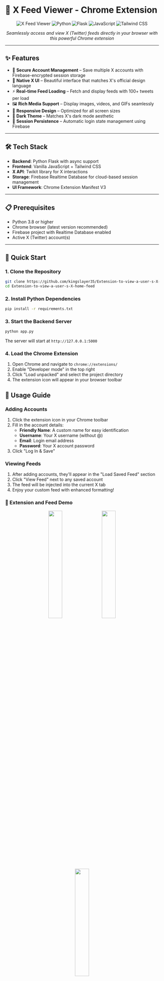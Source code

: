 # 🚀 X Feed Viewer - Chrome Extension

<div align="center">

![X Feed Viewer](https://img.shields.io/badge/Chrome_Extension-X_Feed_Viewer-1DA1F2?style=for-the-badge&logo=googlechrome&logoColor=white)
![Python](https://img.shields.io/badge/Python-3.8+-3776AB?style=for-the-badge&logo=python&logoColor=white)
![Flask](https://img.shields.io/badge/Flask-2.0+-000000?style=for-the-badge&logo=flask&logoColor=white)
![JavaScript](https://img.shields.io/badge/JavaScript-ES6+-F7DF1E?style=for-the-badge&logo=javascript&logoColor=black)
![Tailwind CSS](https://img.shields.io/badge/Tailwind_CSS-3.0+-38B2AC?style=for-the-badge&logo=tailwind-css&logoColor=white)

*Seamlessly access and view X (Twitter) feeds directly in your browser with this powerful Chrome extension*

</div>

---

## ✨ Features

- 🔐 **Secure Account Management** – Save multiple X accounts with Firebase-encrypted session storage
- 🎨 **Native X UI** – Beautiful interface that matches X's official design language
- ⚡ **Real-time Feed Loading** – Fetch and display feeds with 100+ tweets per load
- 🖼️ **Rich Media Support** – Display images, videos, and GIFs seamlessly
- 📱 **Responsive Design** – Optimized for all screen sizes
- 🌙 **Dark Theme** – Matches X's dark mode aesthetic
- 🔄 **Session Persistence** – Automatic login state management using Firebase

---

## 🛠️ Tech Stack

- **Backend**: Python Flask with async support
- **Frontend**: Vanilla JavaScript + Tailwind CSS
- **X API**: Twikit library for X interactions
- **Storage**: Firebase Realtime Database for cloud-based session management
- **UI Framework**: Chrome Extension Manifest V3

---

## 📋 Prerequisites

- Python 3.8 or higher
- Chrome browser (latest version recommended)
- Firebase project with Realtime Database enabled
- Active X (Twitter) account(s)

---

## 🚀 Quick Start

### 1. Clone the Repository

```bash
git clone https://github.com/kingslayer35/Extension-to-view-a-user-s-X-home-feed.git
cd Extension-to-view-a-user-s-X-home-feed
```

### 2. Install Python Dependencies

```bash
pip install -r requirements.txt
```

### 3. Start the Backend Server

```bash
python app.py
```

The server will start at `http://127.0.0.1:5000`

### 4. Load the Chrome Extension

1. Open Chrome and navigate to `chrome://extensions/`
2. Enable "Developer mode" in the top right
3. Click "Load unpacked" and select the project directory
4. The extension icon will appear in your browser toolbar

## 🎯 Usage Guide

### Adding Accounts

1. Click the extension icon in your Chrome toolbar
2. Fill in the account details:
   - **Friendly Name**: A custom name for easy identification
   - **Username**: Your X username (without @)
   - **Email**: Login email address
   - **Password**: Your X account password
3. Click "Log In & Save"

### Viewing Feeds

1. After adding accounts, they'll appear in the "Load Saved Feed" section
2. Click "View Feed" next to any saved account
3. The feed will be injected into the current X tab
4. Enjoy your custom feed with enhanced formatting!

### 📸 Extension and Feed Demo

<div align="center">
  <img src="Screenshot%202025-06-22%20235530.png" style="width: 30%; max-width: 250px; margin: 0 10px;" />
  <img src="Screenshot%202025-06-22%20235615.png" style="width: 30%; max-width: 250px; margin: 0 10px;" />
  <img src="Screenshot%202025-06-22%20235645.png" style="width: 30%; max-width: 250px; margin: 0 10px;" />
</div>



## 📁 Project Structure

```
x-feed-viewer/
├── app.py                # Flask backend server with Firebase integration
├── serviceAccountKey.json # Firebase Admin SDK credentials (do NOT commit)
├── popup.html            # Extension popup UI
├── popup.js              # Frontend logic
├── input.css             # Tailwind source styles
├── output.css            # Compiled Tailwind CSS
├── manifest.json         # Chrome extension config
├── tailwind.config.js    # Tailwind customization
├── requirements.txt      # Python dependencies
├── postcss.config.js     # Tailwind/PostCSS pipeline
└── README.md             # Project documentation

```

## 🔧 Configuration

### Backend Configuration

The Flask server runs on `localhost:5000` by default. To change this, modify the host and port in `app.py`:

```python
if __name__ == '__main__':
    app.run(host='127.0.0.1', port=5000, debug=True)
```

### Styling Customization

The extension uses Tailwind CSS with custom X-themed colors. Modify `tailwind.config.js` to customize the appearance:

```javascript
colors: {
  'x-blue': '#1DA1F2',
  'x-bg': '#000000',
  'x-border': '#2f3336',
  'x-text-primary': '#e7e9ea',
  'x-text-secondary': '#71767b',
}
```

## 🛡️ Security Features

- **Cloud Session Storage** – Sessions stored in Firebase using service account keys
- **No Credential Storage**: Passwords are only used for initial authentication
- **CORS Protection**: Configured for secure cross-origin requests
- **Error Handling**: Comprehensive error handling for failed requests

## 🔍 API Endpoints

| Endpoint | Method | Description |
|----------|--------|-------------|
| `/get-accounts` | GET | Retrieve list of saved accounts |
| `/add_account` | POST | Add new account and save session |
| `/get_feed` | POST | Fetch timeline for specified account |

## 🐛 Troubleshooting

### Common Issues

**"Could not connect to backend server"**
- Ensure the Flask server is running (`python app.py`)
- Check that port 5000 is not blocked by firewall

**"Session has expired"**
- Re-add the account through the extension popup
- X sessions may expire after period of inactivity

**"Login failed"**
- Verify your X credentials are correct
- Check if 2FA is enabled (may require app-specific password)

**Extension shows "Logging in..." for a long time**
- Check vs code terminal, it might ask you to paste security code sent by X for verification.
- This happens very rarely in case of multiple logins only using the same account.

### Debug Mode

Enable debug logging by setting the logging level in `app.py`:

```python
logging.basicConfig(level=logging.DEBUG)
```

## 🤝 Contributing

We welcome contributions! Please follow these steps:

1. Fork the repository
2. Create a feature branch (`git checkout -b feature/amazing-feature`)
3. Commit your changes (`git commit -m 'Add amazing feature'`)
4. Push to the branch (`git push origin feature/amazing-feature`)
5. Open a Pull Request

## 📄 License

This project is licensed under the MIT License - see the [LICENSE](LICENSE) file for details.

## ⚠️ Disclaimer

This extension is for educational and personal use only. Please respect X's Terms of Service and rate limits. The developers are not responsible for any account restrictions or violations.

## 🙏 Acknowledgments

- [Twikit](https://github.com/d60/twikit) - Excellent Python library for X API interactions
- [Tailwind CSS](https://tailwindcss.com/) - Utility-first CSS framework
- [Flask](https://flask.palletsprojects.com/) - Lightweight WSGI web framework

---

<div align="center">

**Made with ❤️ for the X community**

</div>
